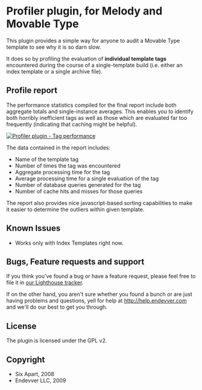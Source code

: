 # Profiler plugin, for Melody and Movable Type #

This plugin provides a simple way for anyone to audit a Movable Type template
to see why it is so darn slow. 

It does so by profiling the evaluation of **individual template tags**
encountered during the course of a single-template build (i.e. either an index
template or a single archive file).

## Profile report ##

The performance statistics compiled for the final report include both aggregate totals and single-instance averages. This enables you to identify both horribly inefficient tags as well as those which are evaluated far too frequently (indicating that caching might be helpful).

<div class="thumbnail"><a href="https://skitch.com/jayallen/r9655/profiler-plugin-tag-performance"><img src="https://img.skitch.com/20110518-e2g52pr1bg1i6bb27kg25c3i52.preview.jpg" alt="Profiler plugin - Tag performance" /></a></div>

The data contained in the report includes:

  * Name of the template tag
  * Number of times the tag was encountered
  * Aggregate processing time for the tag
  * Average processing time for a single evaluation of the tag
  * Number of database queries generated for the tag
  * Number of cache hits and misses for those queries

The report also provides nice javascript-based sorting capabilities to make
it easier to determine the outliers within given template.

## Known Issues ##

* Works only with Index Templates right now.

## Bugs, Feature requests and support ##

If you think you've found a bug or have a feature request, please feel free to file it in [our Lighthouse tracker](https://endevver.lighthouseapp.com/projects/36107-template-profiler).  

If on the other hand, you aren't sure whether you found a bunch or are just having problems and questions, yell for help at <http://help.endevver.com> and we'll do our best to get you through.

## License ##

The plugin is licensed under the GPL v2.

## Copyright ##

* Six Apart, 2008
* Endevver LLC, 2009